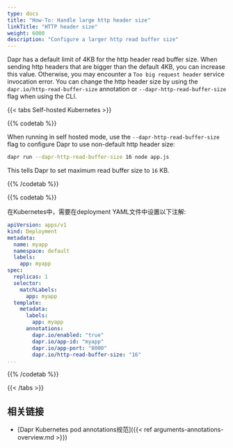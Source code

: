 ```yaml
---
type: docs
title: "How-To: Handle large http header size"
linkTitle: "HTTP header size"
weight: 6000
description: "Configure a larger http read buffer size"
---
```


Dapr has a default limit of 4KB for the http header read buffer size.  When sending http headers that are bigger than the default 4KB, you can increase this value. Otherwise, you may encounter a `Too big request header` service invocation error. You can change the http header size by using the `dapr.io/http-read-buffer-size` annotation or `--dapr-http-read-buffer-size` flag when using the CLI.



{{< tabs Self-hosted Kubernetes >}}

{{% codetab %}}

When running in self hosted mode, use the `--dapr-http-read-buffer-size` flag to configure Dapr to use non-default http header size:

```bash
dapr run --dapr-http-read-buffer-size 16 node app.js
```
This tells Dapr to set maximum read buffer size to `16` KB.

{{% /codetab %}}


{{% codetab %}}

在Kubernetes中，需要在deployment YAML文件中设置以下注解:
```yaml
apiVersion: apps/v1
kind: Deployment
metadata:
  name: myapp
  namespace: default
  labels:
    app: myapp
spec:
  replicas: 1
  selector:
    matchLabels:
      app: myapp
  template:
    metadata:
      labels:
        app: myapp
      annotations:
        dapr.io/enabled: "true"
        dapr.io/app-id: "myapp"
        dapr.io/app-port: "8000"
        dapr.io/http-read-buffer-size: "16"
...
```

{{% /codetab %}}

{{< /tabs >}}

## 相关链接
- [Dapr Kubernetes pod annotations规范]({{< ref arguments-annotations-overview.md >}})

